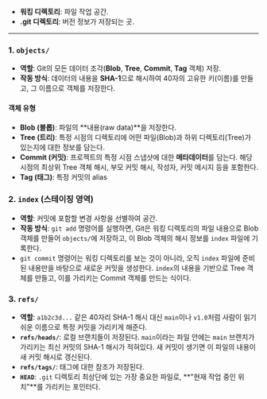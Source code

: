
* **워킹 디렉토리**: 파일 작업 공간.
* **.git 디렉토리**:  버전 정보가 저장되는 곳.

---

### 1. `objects/`

* **역할**: Git의 모든 데이터 조각(**Blob**, **Tree**, **Commit**, **Tag** 객체) 저장.
* **작동 방식**: 데이터의 내용을 **SHA-1**으로 해시하여 40자의 고유한 키(이름)를 만들고, 그 이름으로 객체를 저장한다. 


#### 객체 유형

* **Blob (블롭)**: 파일의 **내용(raw data)**을 저장한다. 
* **Tree (트리)**: 특정 시점의 디렉토리에 어떤 파일(Blob)과 하위 디렉토리(Tree)가 있는지에 대한 정보를 담는다. 
* **Commit (커밋)**: 프로젝트의 특정 시점 스냅샷에 대한 **메타데이터**를 담는다. 해당 시점의 최상위 Tree 객체 해시, 부모 커밋 해시, 작성자, 커밋 메시지 등을 포함한다. 
* **Tag (태그)**: 특정 커밋의 alias


### 2. `index` (스테이징 영역)

* **역할**: 커밋에 포함할 변경 사항을 선별하여 공간.
* **작동 방식**: `git add` 명령어를 실행하면, Git은 워킹 디렉토리의 파일 내용으로 Blob 객체를 만들어 `objects/`에 저장하고, 이 Blob 객체의 해시 정보를 `index` 파일에 기록한다.
* `git commit` 명령어는 워킹 디렉토리를 보는 것이 아니라, 오직 `index` 파일에 준비된 내용만을 바탕으로 새로운 커밋을 생성한다. `index`의 내용을 기반으로 Tree 객체를 만들고, 이를 가리키는 Commit 객체를 만드는 식이다.

### 3. `refs/` 

* **역할**: `a1b2c3d...` 같은 40자리 SHA-1 해시 대신 `main`이나 `v1.0`처럼 사람이 읽기 쉬운 이름으로 특정 커밋을 가리키게 해준다.
* **`refs/heads/`**: 로컬 브랜치들이 저장된다. `main`이라는 파일 안에는 `main` 브랜치가 가리키는 최신 커밋의 SHA-1 해시가 적혀있다. 새 커밋이 생기면 이 파일의 내용이 새 커밋 해시로 갱신된다.
* **`refs/tags/`**: 태그에 대한 참조가 저장된다.
* **`HEAD`**: `.git` 디렉토리 최상단에 있는 가장 중요한 파일로, **"현재 작업 중인 위치"**를 가리키는 포인터다.
